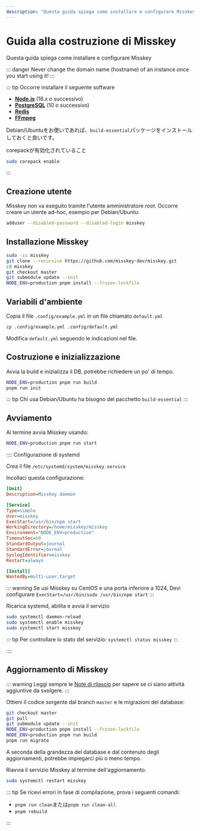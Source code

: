 ```yaml
---
description: "Questa guida spiega come installare e configurare Misskey"
---
```


# Guida alla costruzione di Misskey

Questa guida spiega come installare e configurare Misskey

::: danger
Never change the domain name (hostname) of an instance once you start using it!
:::

::: tip
Occorre installare il seguente software

- **[Node.js](https://nodejs.org/en/)** (16.x o successivo)
- **[PostgreSQL](https://www.postgresql.org/)** (10 o successivo)
- **[Redis](https://redis.io/)**
- **[FFmpeg](https://www.ffmpeg.org/)**

Debian/Ubuntuをお使いであれば、`build-essential`パッケージをインストールしておくと良いです。

corepackが有効化されていること
```sh
sudo corepack enable
```
:::

## Creazione utente

Misskey non va eseguito tramite l'utente amministratore _root_. Occorre creare un utente ad-hoc, esempio per Debian/Ubuntu:

```sh
adduser --disabled-password --disabled-login misskey
```

## Installazione Misskey

```sh
sudo -iu misskey
git clone --recursive https://github.com/misskey-dev/misskey.git
cd misskey
git checkout master
git submodule update --init
NODE_ENV=production pnpm install --frozen-lockfile
```

## Variabili d'ambiente

Copia il file `.config/example.yml` in un file chiamato `default.yml`

```sh
cp .config/example.yml .config/default.yml
```

Modifica `default.yml` seguendo le indicazioni nel file.

## Costruzione e inizializzazione

Avvia la build e inizializza il DB, potrebbe richiedere un po' di tempo.

```sh
NODE_ENV=production pnpm run build
pnpm run init
```

::: tip
Chi usa Debian/Ubuntu ha bisogno del pacchetto `build-essential`
:::

## Avviamento

Al termine avvia Misskey usando:

```sh
NODE_ENV=production pnpm run start
```

:::: Configurazione di systemd

Crea il file `/etc/systemd/system/misskey.service`

Incollaci questa configurazione:

```ini
[Unit]
Description=Misskey daemon

[Service]
Type=simple
User=misskey
ExecStart=/usr/bin/npm start
WorkingDirectory=/home/misskey/misskey
Environment="NODE_ENV=production"
TimeoutSec=60
StandardOutput=journal
StandardError=journal
SyslogIdentifier=misskey
Restart=always

[Install]
WantedBy=multi-user.target
```

::: warning
Se usi Misskey su CentOS e una porta inferiore a 1024, Devi configurare `ExecStart=/usr/bin/sudo /usr/bin/npm start`
:::

Ricarica systemd, abilita e avvia il servizio

```sh
sudo systemctl daemon-reload
sudo systemctl enable misskey
sudo systemctl start misskey
```

::: tip
Per controllare lo stato del servizio: `systemctl status misskey`
:::

::::

## Aggiornamento di Misskey

::: warning
Leggi sempre le [Note di rilascio](https://github.com/misskey-dev/misskey/blob/master/CHANGELOG.md) per sapere se ci siano attività aggiuntive da svolgere.
:::

Ottieni il codice sorgente dal branch `master` e le migrazioni del database:

```sh
git checkout master
git pull
git submodule update --init
NODE_ENV=production pnpm install --frozen-lockfile
NODE_ENV=production pnpm run build
pnpm run migrate
```

A seconda della grandezza del database e dal contenuto degli aggiornamenti, potrebbe impiegarci più o meno tempo.

Riavvia il servizio Misskey al termine dell'aggiornamento.

```sh
sudo systemctl restart misskey
```

::: tip
Se ricevi errori in fase di compilazione, prova i seguenti comandi:

- `pnpm run clean`または`pnpm run clean-all`
- `pnpm rebuild`

:::
